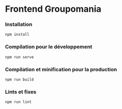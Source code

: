 # Frontend Groupomania

### Installation
```
npm install
```

### Compilation pour le développement
```
npm run serve
```

### Compilation et minification pour la production
```
npm run build
```

### Lints et fixes
```
npm run lint
```
